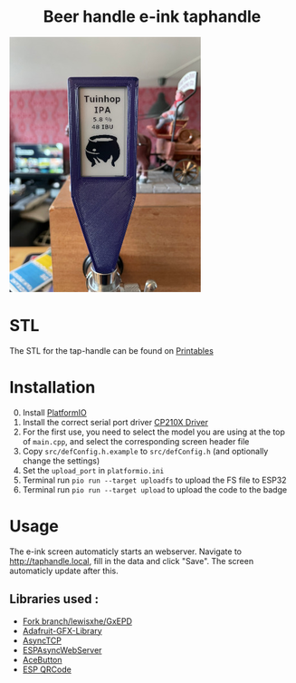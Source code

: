 
 <h1 align = "center">Beer handle e-ink taphandle</h1>

![](images/1.jpg)

# STL
The STL for the tap-handle can be found on [Printables](https://www.printables.com/model/180667-e-ink-taphandle)

# Installation
0. Install [PlatformIO](https://docs.platformio.org/en/latest/core/installation.html)
1. Install the correct serial port driver [CP210X Driver](https://www.silabs.com/products/development-tools/software/usb-to-uart-bridge-vcp-drivers)
2. For the first use, you need to select the model you are using at the top of `main.cpp`, and select the corresponding screen header file
3. Copy `src/defConfig.h.example` to `src/defConfig.h` (and optionally change the settings)
4. Set the `upload_port` in `platformio.ini`
5. Terminal run `pio run --target uploadfs` to upload the FS file to ESP32
6. Terminal run `pio run --target upload` to upload the code to the badge

# Usage
The e-ink screen automaticly starts an webserver. Navigate to http://taphandle.local, fill in the data and click "Save". The screen automaticly update after this.

## Libraries used :
- [Fork branch/lewisxhe/GxEPD](https://github.com/lewisxhe/GxEPD)
- [Adafruit-GFX-Library](https://github.com/adafruit/Adafruit-GFX-Library)
- [AsyncTCP](https://github.com/me-no-dev/AsyncTCP)
- [ESPAsyncWebServer](https://github.com/me-no-dev/ESPAsyncWebServer)
- [AceButton](https://github.com/bxparks/AceButton)
- [ESP QRCode](https://github.com/yoprogramo/ESP_QRcode)